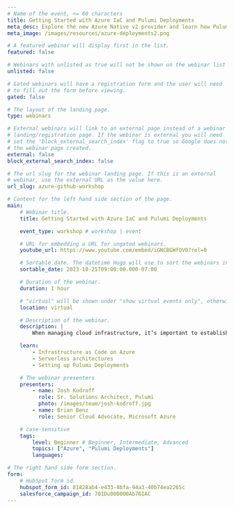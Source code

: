 ```yaml
---
# Name of the event, <= 60 characters
title: Getting Started with Azure IaC and Pulumi Deployments
meta_desc: Explore the new Azure Native v2 provider and learn how Pulumi Deployments make it easier to validate both infrastructure and app code before release.
meta_image: /images/resources/azure-deployments2.png

# A featured webinar will display first in the list.
featured: false

# Webinars with unlisted as true will not be shown on the webinar list
unlisted: false

# Gated webinars will have a registration form and the user will need
# to fill out the form before viewing.
gated: false

# The layout of the landing page.
type: webinars

# External webinars will link to an external page instead of a webinar
# landing/registration page. If the webinar is external you will need
# set the 'block_external_search_index' flag to true so Google does not index
# the webinar page created.
external: false
block_external_search_index: false

# The url slug for the webinar landing page. If this is an external
# webinar, use the external URL as the value here.
url_slug: azure-github-workshop

# Content for the left hand side section of the page.
main:
    # Webinar title.
    title: Getting Started with Azure IaC and Pulumi Deployments

    event_type: workshop # workshop | event

    # URL for embedding a URL for ungated webinars.
    youtube_url: https://www.youtube.com/embed/iGNCBGWfOV0?rel=0

    # Sortable date. The datetime Hugo will use to sort the webinars in date order.
    sortable_date: 2023-10-25T09:00:00.000-07:00

    # Duration of the webinar.
    duration: 1 hour

    # "virtual" will be shown under "show virtual events only", otherwise shown as City, State (seattle, wa)
    location: virtual

    # Description of the webinar.
    description: |
        When managing cloud infrastructure, it’s important to establish a build-test-release process for your team. In this session, you will learn how to use Pulumi’s [Azure Native v2 provider](/blog/introducing-azure-native-v2/) and your favorite programming languages to stand up new projects on Azure quickly. Then, we’ll show you how Pulumi Deployments make it easier than ever to validate both infrastructure and app code before release.

    learn:
        - Infrastructure as Code on Azure
        - Serverless architectures
        - Setting up Pulumi Deployments

    # The webinar presenters
    presenters:
        - name: Josh Kodroff
          role: Sr. Solutions Architect, Pulumi
          photo: /images/team/josh-kodroff.jpg
        - name: Brian Benz
          role: Senior Cloud Advocate, Microsoft Azure

    # case-sensitive
    tags:
        level: Beginner # Beginner, Intermediate, Advanced
        topics: ["Azure", "Pulumi Deployments"]
        languages:

# The right hand side form section.
form:
    # HubSpot form id.
    hubspot_form_id: 81828ab4-e433-4bfa-94a3-40b74ea2265c
    salesforce_campaign_id: 701Du000000Ab76IAC
---
```

